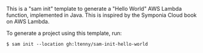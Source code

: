 This is a "sam init" template to generate a "Hello World" AWS Lambda function, implemented in Java. This
is inspired by the Symponia Cloud book on AWS Lambda.

To generate a project using this template, run:

```
$ sam init --location gh:ltenny/sam-init-hello-world
```